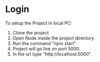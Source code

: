 # Login


To setup the Project in local PC:  
1) Clone the project.    
2) Open Node inside the project directory.  
3) Run the command "npm start".   
4) Project will go live on port 5000.  
5) In the url type "http://localhost:5000".  
